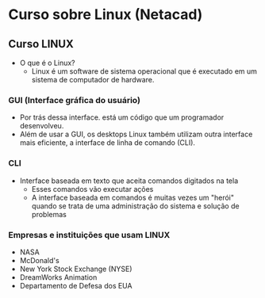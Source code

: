 # Curso sobre Linux (Netacad)

## Curso LINUX
* O que é o Linux?
    * Linux é um software de sistema operacional que é executado em um sistema de computador de hardware.

### GUI (Interface gráfica do usuário)
* Por trás dessa interface. está um código que um programador desenvolveu.
* Além de usar a GUI, os desktops Linux também utilizam outra interface mais eficiente, a interface de linha de comando (CLI).

### CLI
* Interface baseada em texto que aceita comandos digitados na tela
    * Esses comandos vão executar ações
    * A interface baseada em comandos é muitas vezes um "herói" quando se trata de uma administração do sistema e solução de problemas

### Empresas e instituições que usam LINUX
* NASA 
* McDonald's
* New York Stock Exchange (NYSE)
* DreamWorks Animation
* Departamento de Defesa dos EUA